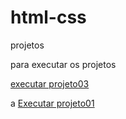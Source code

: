 # html-css
 projetos

para executar os projetos

<a href="https://miguelluisdev.github.io/html-css/exercicios/projeto03/">executar projeto03 </a>

a
<a href="https://miguelluisdev.github.io/Projeto01/">Executar projeto01 </a>